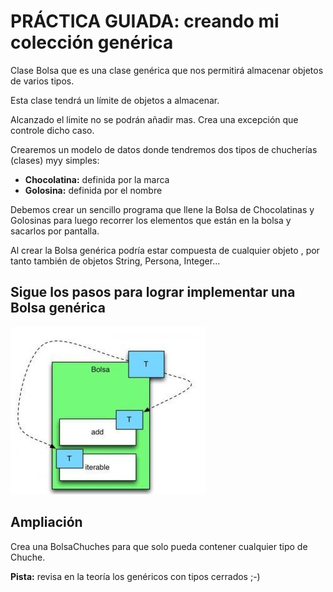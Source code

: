 # PRÁCTICA GUIADA: creando mi colección genérica

Clase Bolsa que es una clase genérica que nos permitirá almacenar objetos de varios tipos.

Esta clase tendrá un límite de objetos a almacenar.

Alcanzado el limite no se podrán añadir mas. Crea una excepción que controle dicho caso.

Crearemos un modelo de datos donde tendremos dos tipos de chucherías (clases) myy simples:
- **Chocolatina:** definida por la marca
- **Golosina:** definida por el nombre

Debemos crear un sencillo programa que llene la Bolsa de Chocolatinas y Golosinas para luego recorrer los elementos que están en la bolsa y sacarlos por pantalla.

Al crear la Bolsa genérica podría estar compuesta de cualquier objeto <T>, por tanto también de objetos String, Persona, Integer...

## Sigue los pasos para lograr implementar una Bolsa genérica

![alt text](image.png)

## Ampliación

Crea una BolsaChuches para que solo pueda contener cualquier tipo de Chuche. 

**Pista:** revisa en la teoría los genéricos con tipos cerrados ;-)





